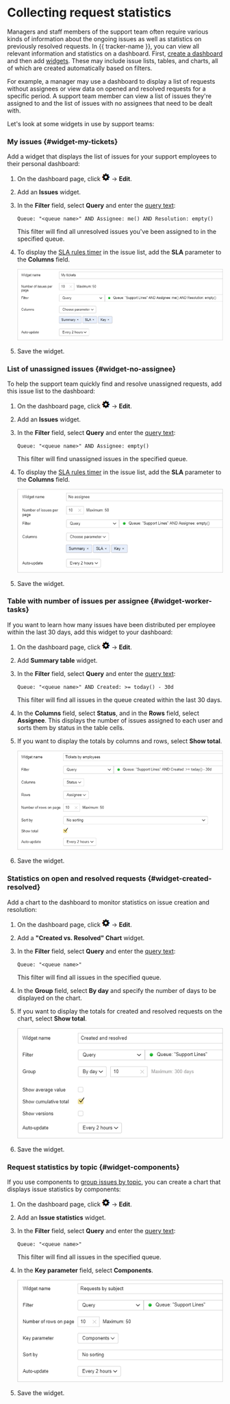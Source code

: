 # Collecting request statistics

Managers and staff members of the support team often require various kinds of information about the ongoing issues as well as statistics on previously resolved requests. In {{ tracker-name }}, you can view all relevant information and statistics on a dashboard. First, [create a dashboard](user/create-dashboard.md#section_cv2_ck3_pz) and then add [widgets](user/widgets.md#section_ll1_zdp_pz). These may include issue lists, tables, and charts, all of which are created automatically based on filters.

For example, a manager may use a dashboard to display a list of requests without assignees or view data on opened and resolved requests for a specific period. A support team member can view a list of issues they're assigned to and the list of issues with no assignees that need to be dealt with.

Let's look at some widgets in use by support teams:

### My issues {#widget-my-tickets}

Add a widget that displays the list of issues for your support employees to their personal dashboard:

1. On the dashboard page, click ![](../_assets/tracker/icon-settings.png) → **Edit**.

1. Add an **Issues** widget.

1. In the **Filter** field, select **Query** and enter the [query text](user/query-filter.md#query-format):

    ```
    Queue: "<queue name>" AND Assignee: me() AND Resolution: empty()
    ```

    This filter will find all unresolved issues you've been assigned to in the specified queue.

1. To display the [SLA rules timer](#sla) in the issue list, add the **SLA** parameter to the **Columns** field.

    ![](../_assets/tracker/support-widget-my-tickets.png)

1. Save the widget.

### List of unassigned issues {#widget-no-assignee}

To help the support team quickly find and resolve unassigned requests, add this issue list to the dashboard:

1. On the dashboard page, click ![](../_assets/tracker/icon-settings.png) → **Edit**.

1. Add an **Issues** widget.

1. In the **Filter** field, select **Query** and enter the [query text](user/query-filter.md#query-format):

    ```
    Queue: "<queue name>" AND Assignee: empty()
    ```

    This filter will find unassigned issues in the specified queue.

1. To display the [SLA rules timer](#sla) in the issue list, add the **SLA** parameter to the **Columns** field.

    ![](../_assets/tracker/support-widget-no-assignee.png)

1. Save the widget.

### Table with number of issues per assignee {#widget-worker-tasks}

If you want to learn how many issues have been distributed per employee within the last 30 days, add this widget to your dashboard:

1. On the dashboard page, click ![](../_assets/tracker/icon-settings.png) → **Edit**.

1. Add **Summary table** widget.

1. In the **Filter** field, select **Query** and enter the [query text](user/query-filter.md#query-format):

    ```
    Queue: "<queue name>" AND Created: >= today() - 30d
    ```

    This filter will find all issues in the queue created within the last 30 days.

1. In the **Columns** field, select **Status**, and in the **Rows** field, select **Assignee**. This displays the number of issues assigned to each user and sorts them by status in the table cells.

1. If you want to display the totals by columns and rows, select **Show total**.

    ![](../_assets/tracker/support-widget-worker-tasks.png)

1. Save the widget.

### Statistics on open and resolved requests {#widget-created-resolved}

Add a chart to the dashboard to monitor statistics on issue creation and resolution:

1. On the dashboard page, click ![](../_assets/tracker/icon-settings.png) → **Edit**.

1. Add a **"Created vs. Resolved" Chart** widget.

1. In the **Filter** field, select **Query** and enter the [query text](user/query-filter.md#query-format):

    ```
    Queue: "<queue name>"
    ```

    This filter will find all issues in the specified queue.

1. In the **Group** field, select **By day** and specify the number of days to be displayed on the chart.

1. If you want to display the totals for created and resolved requests on the chart, select **Show total**.

    ![](../_assets/tracker/support-widget-created-resolved.png)

1. Save the widget.

### Request statistics by topic {#widget-components}

If you use components to [group issues by topic](#group), you can create a chart that displays issue statistics by components:

1. On the dashboard page, click ![](../_assets/tracker/icon-settings.png) → **Edit**.

1. Add an **Issue statistics** widget.

1. In the **Filter** field, select **Query** and enter the [query text](user/query-filter.md#query-format):

    ```
    Queue: "<queue name>"
    ```

    This filter will find all issues in the specified queue.

1. In the **Key parameter** field, select **Components**.

    ![](../_assets/tracker/support-widget-components.png)

1. Save the widget.


